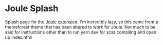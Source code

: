 # Joule Splash

Splash page for the [Joule extension](https://github.com/wbobeirne/joule-extension). I'm incredibly lazy, so this came from a themeforest theme that has been altered to work for Joule. Not much to be said for instructions other than to run yarn dev for scss compiling and open up index.html